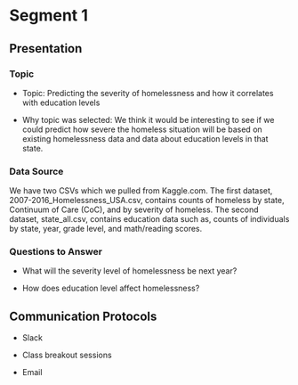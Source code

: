 # Segment 1

## Presentation

### Topic

- Topic: Predicting the severity of homelessness and how it correlates with education levels

- Why topic was selected: We think it would be interesting to see if we could predict how severe the homeless situation will be based on existing homelessness data and data about education levels in that state.

### Data Source

We have two CSVs which we pulled from Kaggle.com. The first dataset, 2007-2016_Homelessness_USA.csv, contains counts of homeless by state, Continuum of Care (CoC), and by severity of homeless. The second dataset, state_all.csv, contains education data such as, counts of individuals by state, year, grade level, and math/reading scores.

### Questions to Answer

- What will the severity level of homelessness be next year?

- How does education level affect homelessness?

## Communication Protocols

- Slack

- Class breakout sessions

- Email